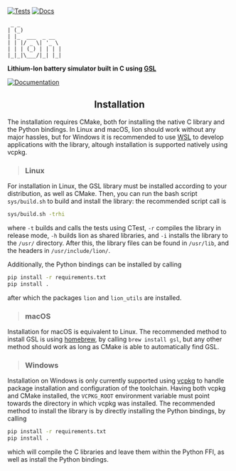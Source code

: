 [![Tests](https://github.com/case-ev/lion/actions/workflows/testing.yml/badge.svg)](https://github.com/case-ev/lion/actions/workflows/testing.yml)
[![Docs](https://github.com/case-ev/lion/actions/workflows/mdbook-pages.yml/badge.svg)](https://github.com/case-ev/lion/actions/workflows/mdbook-pages.yml)


```
 _ _
| (_)
| |_  ___  _ __
| | |/ _ \| '_ \
| | | (_) | | | |
|_|_|\___/|_| |_|

```

**Lithium-Ion battery simulator built in C using [GSL](https://www.gnu.org/software/gsl)**

[![Documentation](https://img.shields.io/badge/Documentation-000000?style=flat&logo=mdbook&logoColor=white)](https://case-ev.github.io/lion/)

<h2 align="center">Installation</h2>

The installation requires CMake, both for installing the native C library and the Python bindings. In Linux and macOS, lion should work without any major hassles, but for Windows it is recommended to use [WSL](https://learn.microsoft.com/en-us/windows/wsl/) to develop applications with the library, altough installation is supported natively using vcpkg.

>### Linux
For installation in Linux, the GSL library must be installed according to your distribution, as well as CMake. Then, you can run the bash script `sys/build.sh` to build and install the library: the recommended script call is
```bash
sys/build.sh -trhi
```
where `-t` builds and calls the tests using CTest, `-r` compiles the library in release mode, `-h` builds lion as shared libraries, and `-i` installs the library to the `/usr/` directory. After this, the library files can be found in `/usr/lib`, and the headers in `/usr/include/lion/`.

Additionally, the Python bindings can be installed by calling
```bash
pip install -r requirements.txt
pip install .
```
after which the packages `lion` and `lion_utils` are installed.

>### macOS
Installation for macOS is equivalent to Linux. The recommended method to install GSL is using [homebrew](https://brew.sh/), by calling `brew install gsl`, but any other method should work as long as CMake is able to automatically find GSL.

>### Windows
Installation on Windows is only currently supported using [vcpkg](https://learn.microsoft.com/en-us/vcpkg/) to handle package installation and configuration of the toolchain. Having both vcpkg and CMake installed, the `VCPKG_ROOT` environment variable must point towards the directory in which vcpkg was installed. The recommended method to install the library is by directly installing the Python bindings, by calling
```bat
pip install -r requirements.txt
pip install .
```
which will compile the C libraries and leave them within the Python FFI, as well as install the Python bindings.

